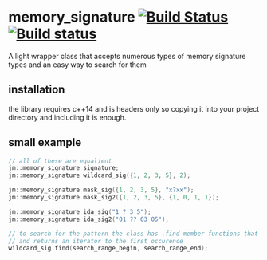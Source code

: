 # memory_signature [![Build Status](https://travis-ci.com/JustasMasiulis/memory_signature.svg?token=pq8nGGFpC3YcRv1Qh2jz&branch=master)](https://travis-ci.com/JustasMasiulis/memory_signature) [![Build status](https://ci.appveyor.com/api/projects/status/fa5krpuii0s5535i?svg=true)](https://ci.appveyor.com/project/JustasMasiulis/memory-signature)
A light wrapper class that accepts numerous types of memory signature types and an easy way to search for them

## installation
the library requires c++14 and is headers only so copying it into your project directory and including it is enough.

## small example
```c++
// all of these are equalient
jm::memory_signature signature;
jm::memory_signature wildcard_sig({1, 2, 3, 5}, 2);

jm::memory_signature mask_sig({1, 2, 3, 5}, "x?xx");
jm::memory_signature mask_sig2({1, 2, 3, 5}, {1, 0, 1, 1});

jm::memory_signature ida_sig("1 ? 3 5");
jm::memory_signature ida_sig2("01 ?? 03 05");

// to search for the pattern the class has .find member functions that takes 2 iterators
// and returns an iterator to the first occurence
wildcard_sig.find(search_range_begin, search_range_end);
```
